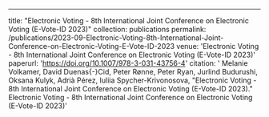 ---
title: "Electronic Voting - 8th International Joint Conference on Electronic Voting (E-Vote-ID 2023)"
collection: publications
permalink: /publications/2023-09-Electronic-Voting-8th-International-Joint-Conference-on-Electronic-Voting-E-Vote-ID-2023
venue: 'Electronic Voting - 8th International Joint Conference on Electronic Voting (E-Vote-ID 2023)'
paperurl: 'https://doi.org/10.1007/978-3-031-43756-4'
citation: ' Melanie Volkamer,  David Duenas{-}Cid,  Peter Rønne,  Peter Ryan,  Jurlind Budurushi,  Oksana Kulyk,  Adrià Pérez,  Iuliia Spycher-Krivonosova, &quot;Electronic Voting - 8th International Joint Conference on Electronic Voting (E-Vote-ID 2023).&quot; Electronic Voting - 8th International Joint Conference on Electronic Voting (E-Vote-ID 2023)'